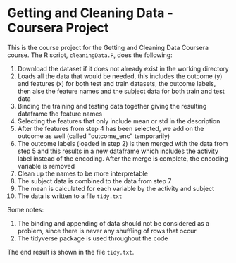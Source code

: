 # Getting and Cleaning Data - Coursera Project

This is the course project for the Getting and Cleaning Data Coursera course.
The R script, `cleaningData.R`, does the following:

1. Download the dataset if it does not already exist in the working directory
2. Loads all the data that would be needed, this includes the outcome (y) and features (x) for both test and train datasets, the outcome labels, then alse the feature names and the subject data for both train and test data
3. Binding the training and testing data together giving the resulting dataframe the feature names
4. Selecting the features that only include mean or std in the description
5. After the features from step 4 has been selected, we add on the outcome as well (called "outcome_enc" temporarily)
6. The outcome labels (loaded in step 2) is then merged with the data from step 5 and this results in a new dataframe which includes the activity label instead of the encoding. After the merge is complete, the encoding variable is removed
7. Clean up the names to be more interpretable
8. The subject data is combined to the data from step 7
9. The mean is calculated for each variable by the activity and subject
10. The data is written to a file `tidy.txt`

Some notes:

1. The binding and appending of data should not be considered as a problem, since there is never any shuffling of rows that occur
2. The tidyverse package is used throughout the code

The end result is shown in the file `tidy.txt`.